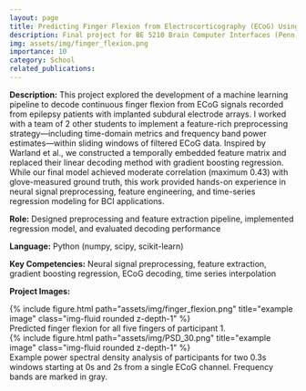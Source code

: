 ```yaml
---
layout: page
title: Predicting Finger Flexion from Electrocorticography (ECoG) Using Gradient Boosted Regression
description: Final project for BE 5210 Brain Computer Interfaces (Penn, Spring 2023)
img: assets/img/finger_flexion.png
importance: 10
category: School
related_publications:
---
```


**Description:** This project explored the development of a machine learning pipeline to decode continuous finger flexion from ECoG signals recorded from epilepsy patients with implanted subdural electrode arrays. I worked with a team of 2 other students to implement a feature-rich preprocessing strategy—including time-domain metrics and frequency band power estimates—within sliding windows of filtered ECoG data. Inspired by Warland et al., we constructed a temporally embedded feature matrix and replaced their linear decoding method with gradient boosting regression. While our final model achieved moderate correlation (maximum 0.43) with glove-measured ground truth, this work provided hands-on experience in neural signal preprocessing, feature engineering, and time-series regression modeling for BCI applications.

**Role:** Designed preprocessing and feature extraction pipeline, implemented regression model, and evaluated decoding performance


**Language:** Python (numpy, scipy, scikit-learn)

**Key Competencies:** Neural signal preprocessing, feature extraction, gradient boosting regression, ECoG decoding, time series interpolation

**Project Images:**

<div class="row">
    <div class="col-sm mt-3 mt-md-0">
        {% include figure.html path="assets/img/finger_flexion.png" title="example image" class="img-fluid rounded z-depth-1" %}
    </div>
</div>
<div class="caption">
    Predicted finger flexion for all five fingers of participant 1.
</div>

<div class="row">
    <div class="col-sm mt-3 mt-md-0">
        {% include figure.html path="assets/img/PSD_30.png" title="example image" class="img-fluid rounded z-depth-1" %}
    </div>
</div>
<div class="caption">
    Example power spectral density analysis of participants for two 0.3s windows starting at 0s and 2s from a single ECoG channel. Frequency bands are marked in gray.
</div>